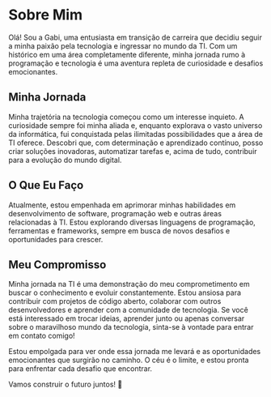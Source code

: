 # Sobre Mim

Olá! Sou a Gabi, uma entusiasta em transição de carreira que decidiu seguir a minha paixão pela tecnologia e ingressar no mundo da TI. Com um histórico em uma área completamente diferente, minha jornada rumo à programação e tecnologia é uma aventura repleta de curiosidade e desafios emocionantes.

## Minha Jornada

Minha trajetória na tecnologia começou como um interesse inquieto. A curiosidade sempre foi minha aliada e, enquanto explorava o vasto universo da informática, fui conquistada pelas ilimitadas possibilidades que a área de TI oferece. Descobri que, com determinação e aprendizado contínuo, posso criar soluções inovadoras, automatizar tarefas e, acima de tudo, contribuir para a evolução do mundo digital.

## O Que Eu Faço

Atualmente, estou empenhada em aprimorar minhas habilidades em desenvolvimento de software, programação web e outras áreas relacionadas à TI. Estou explorando diversas linguagens de programação, ferramentas e frameworks, sempre em busca de novos desafios e oportunidades para crescer.

## Meu Compromisso

Minha jornada na TI é uma demonstração do meu comprometimento em buscar o conhecimento e evoluir constantemente. Estou ansiosa para contribuir com projetos de código aberto, colaborar com outros desenvolvedores e aprender com a comunidade de tecnologia. Se você está interessado em trocar ideias, aprender junto ou apenas conversar sobre o maravilhoso mundo da tecnologia, sinta-se à vontade para entrar em contato comigo!

Estou empolgada para ver onde essa jornada me levará e as oportunidades emocionantes que surgirão no caminho. O céu é o limite, e estou pronta para enfrentar cada desafio que encontrar.

Vamos construir o futuro juntos! 🚀

